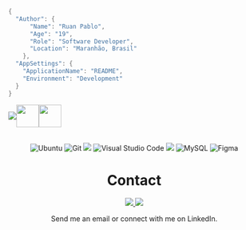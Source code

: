 ```c#
{
  "Author": {
      "Name": "Ruan Pablo",
      "Age": "19",
      "Role": "Software Developer",
      "Location": "Maranhão, Brasil"
    },
  "AppSettings": {
    "ApplicationName": "README",
    "Environment": "Development"
  }
}
```


<div align="center"> 
      <div style="display: flex; align-items: center;" >
            <img src="https://skillicons.dev/icons?i=js,react,html,css,tailwind,sass,php,laravel" /> 
            <img src="https://github.com/intpablo/intpablo/assets/150086518/3fa0a1ab-23bd-4f27-8835-d8d22bb680d6"  width="45"  /> 
            <img src="https://github.com/intpablo/intpablo/assets/150086518/2a8c2c98-950f-4e5e-8b76-19f7f3c5f8cd" width="45" />
</div> <br>
  
  ![Ubuntu](https://img.shields.io/badge/Ubuntu-35495E?style=for-the-badge&logo=ubuntu&logoColor=2CA5E0) ![Git](https://img.shields.io/badge/GIT-E44C30?style=for-the-badge&logo=git&logoColor=white) <img src="https://img.shields.io/badge/-PHP%20Storm-20232A?logo=phpstorm&logoColor=white&style=for-the-badge" />  ![Visual Studio Code](https://img.shields.io/badge/Visual%20Studio%20Code-0078d7.svg?style=for-the-badge&logo=visual-studio-code&logoColor=white) <img src="https://img.shields.io/badge/Docker-2496ED?logo=docker&logoColor=white&style=for-the-badge" /> 	![MySQL](https://img.shields.io/badge/mysql-4479A1.svg?style=for-the-badge&logo=mysql&logoColor=white) ![Figma](https://img.shields.io/badge/figma-%23F24E1E.svg?style=for-the-badge&logo=figma&logoColor=white)



<div align="center"> 
        <h1>Contact</h1>
    <a href="mailto:ruanruandnz@gmail.com">
      <img src="https://skillicons.dev/icons?i=gmail"/>
    </a>
      <a href="https://www.linkedin.com/in/ruan-pablo-da-silva-diniz-805ab12a7" >
      <img src="https://skillicons.dev/icons?i=linkedin"/>
    </a>
  <p>Send me an email or connect with me on LinkedIn.</p>
</div>
  




  






 











